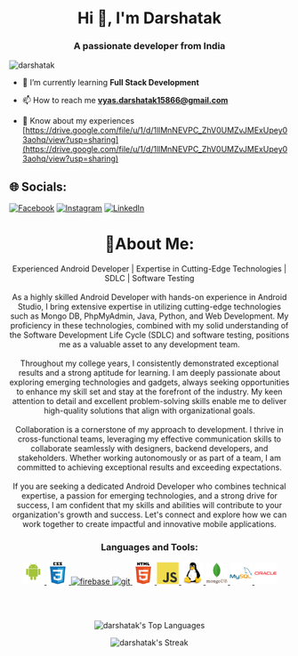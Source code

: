 
<h1 align="center">Hi 👋, I'm Darshatak</h1>
<h3 align="center">A passionate developer from India</h3>

<p align="left"> <img src="https://komarev.com/ghpvc/?username=darshatak&label=Profile%20views&color=0e75b6&style=flat" alt="darshatak" /> </p>

- 🌱 I’m currently learning **Full Stack Development**

- 📫 How to reach me **vyas.darshatak15866@gmail.com**

- 📄 Know about my experiences [https://drive.google.com/file/u/1/d/1llMnNEVPC_ZhV0UMZvJMExUpey03aohq/view?usp=sharing](https://drive.google.com/file/u/1/d/1llMnNEVPC_ZhV0UMZvJMExUpey03aohq/view?usp=sharing)



## 🌐 Socials:
[![Facebook](https://img.shields.io/badge/Facebook-%231877F2.svg?logo=Facebook&logoColor=white)](https://facebook.com/darshatakvyas) [![Instagram](https://img.shields.io/badge/Instagram-%23E4405F.svg?logo=Instagram&logoColor=white)](https://instagram.com/darshatak) [![LinkedIn](https://img.shields.io/badge/LinkedIn-%230077B5.svg?logo=linkedin&logoColor=white)](https://linkedin.com/in/darshatakvyas) 






<h1 align="center">💫About Me:</h1>
<p  align="center">Experienced Android Developer | Expertise in Cutting-Edge Technologies | SDLC | Software Testing<br><br>As a highly skilled Android Developer with hands-on experience in Android Studio, I bring extensive expertise in utilizing cutting-edge technologies such as Mongo DB, PhpMyAdmin, Java, Python, and Web Development. My proficiency in these technologies, combined with my solid understanding of the Software Development Life Cycle (SDLC) and software testing, positions me as a valuable asset to any development team.<br><br>Throughout my college years, I consistently demonstrated exceptional results and a strong aptitude for learning. I am deeply passionate about exploring emerging technologies and gadgets, always seeking opportunities to enhance my skill set and stay at the forefront of the industry. My keen attention to detail and excellent problem-solving skills enable me to deliver high-quality solutions that align with organizational goals.<br><br>Collaboration is a cornerstone of my approach to development. I thrive in cross-functional teams, leveraging my effective communication skills to collaborate seamlessly with designers, backend developers, and stakeholders. Whether working autonomously or as part of a team, I am committed to achieving exceptional results and exceeding expectations.<br><br>If you are seeking a dedicated Android Developer who combines technical expertise, a passion for emerging technologies, and a strong drive for success, I am confident that my skills and abilities will contribute to your organization's growth and success. Let's connect and explore how we can work together to create impactful and innovative mobile applications.</p>

<h3 align="center" >Languages and Tools:</h3>
<p align="center"> <a href="https://developer.android.com" target="_blank" rel="noreferrer"> <img src="https://raw.githubusercontent.com/devicons/devicon/master/icons/android/android-original-wordmark.svg" alt="android" width="40" height="40"/> </a> <a href="https://www.w3schools.com/css/" target="_blank" rel="noreferrer"> <img src="https://raw.githubusercontent.com/devicons/devicon/master/icons/css3/css3-original-wordmark.svg" alt="css3" width="40" height="40"/> </a> <a href="https://firebase.google.com/" target="_blank" rel="noreferrer"> <img src="https://www.vectorlogo.zone/logos/firebase/firebase-icon.svg" alt="firebase" width="40" height="40"/> </a> <a href="https://git-scm.com/" target="_blank" rel="noreferrer"> <img src="https://www.vectorlogo.zone/logos/git-scm/git-scm-icon.svg" alt="git" width="40" height="40"/> </a> <a href="https://www.w3.org/html/" target="_blank" rel="noreferrer"> <img src="https://raw.githubusercontent.com/devicons/devicon/master/icons/html5/html5-original-wordmark.svg" alt="html5" width="40" height="40"/> </a> <a href="https://developer.mozilla.org/en-US/docs/Web/JavaScript" target="_blank" rel="noreferrer"> <img src="https://raw.githubusercontent.com/devicons/devicon/master/icons/javascript/javascript-original.svg" alt="javascript" width="40" height="40"/> </a> <a href="https://www.linux.org/" target="_blank" rel="noreferrer"> <img src="https://raw.githubusercontent.com/devicons/devicon/master/icons/linux/linux-original.svg" alt="linux" width="40" height="40"/> </a> <a href="https://www.mongodb.com/" target="_blank" rel="noreferrer"> <img src="https://raw.githubusercontent.com/devicons/devicon/master/icons/mongodb/mongodb-original-wordmark.svg" alt="mongodb" width="40" height="40"/> </a> <a href="https://www.mysql.com/" target="_blank" rel="noreferrer"> <img src="https://raw.githubusercontent.com/devicons/devicon/master/icons/mysql/mysql-original-wordmark.svg" alt="mysql" width="40" height="40"/> </a> <a href="https://www.oracle.com/" target="_blank" rel="noreferrer"> <img src="https://raw.githubusercontent.com/devicons/devicon/master/icons/oracle/oracle-original.svg" alt="oracle" width="40" height="40"/> </a> </p>

<br><br>
<div  align="center">
  
![darshatak's Top Languages](https://github-readme-stats.vercel.app/api/top-langs/?username=darshatak&theme=tokyonight&show_icons=true&hide_border=true&layout=compact)

![darshatak's Streak](https://github-readme-streak-stats.herokuapp.com/?user=darshatak&theme=tokyonight&hide_border=true)

</div>
